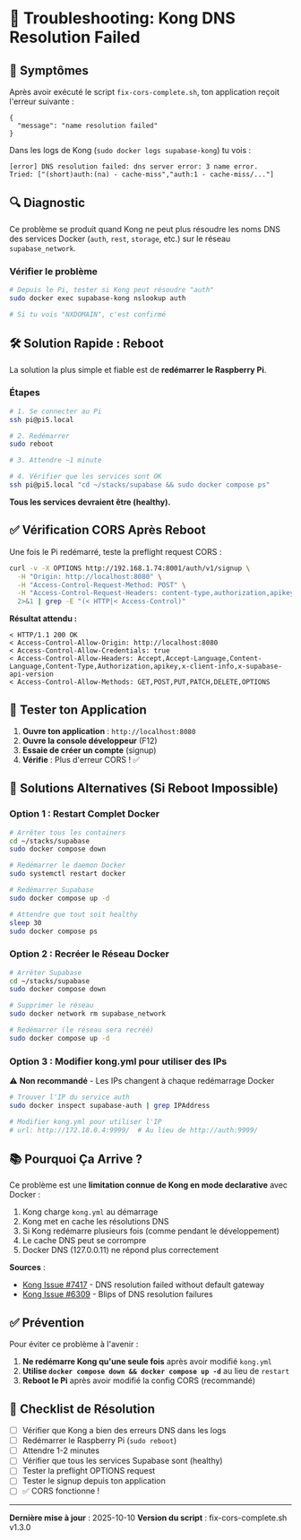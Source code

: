 # 🔧 Troubleshooting: Kong DNS Resolution Failed

## 🚨 Symptômes

Après avoir exécuté le script `fix-cors-complete.sh`, ton application reçoit l'erreur suivante :

```
{
  "message": "name resolution failed"
}
```

Dans les logs de Kong (`sudo docker logs supabase-kong`) tu vois :

```
[error] DNS resolution failed: dns server error: 3 name error.
Tried: ["(short)auth:(na) - cache-miss","auth:1 - cache-miss/..."]
```

## 🔍 Diagnostic

Ce problème se produit quand Kong ne peut plus résoudre les noms DNS des services Docker (`auth`, `rest`, `storage`, etc.) sur le réseau `supabase_network`.

### Vérifier le problème

```bash
# Depuis le Pi, tester si Kong peut résoudre "auth"
sudo docker exec supabase-kong nslookup auth

# Si tu vois "NXDOMAIN", c'est confirmé
```

## 🛠️ Solution Rapide : Reboot

La solution la plus simple et fiable est de **redémarrer le Raspberry Pi**.

### Étapes

```bash
# 1. Se connecter au Pi
ssh pi@pi5.local

# 2. Redémarrer
sudo reboot

# 3. Attendre ~1 minute

# 4. Vérifier que les services sont OK
ssh pi@pi5.local "cd ~/stacks/supabase && sudo docker compose ps"
```

**Tous les services devraient être (healthy).**

## ✅ Vérification CORS Après Reboot

Une fois le Pi redémarré, teste la preflight request CORS :

```bash
curl -v -X OPTIONS http://192.168.1.74:8001/auth/v1/signup \
  -H "Origin: http://localhost:8080" \
  -H "Access-Control-Request-Method: POST" \
  -H "Access-Control-Request-Headers: content-type,authorization,apikey,x-client-info,x-supabase-api-version" \
  2>&1 | grep -E "(< HTTP|< Access-Control)"
```

**Résultat attendu :**
```
< HTTP/1.1 200 OK
< Access-Control-Allow-Origin: http://localhost:8080
< Access-Control-Allow-Credentials: true
< Access-Control-Allow-Headers: Accept,Accept-Language,Content-Language,Content-Type,Authorization,apikey,x-client-info,x-supabase-api-version
< Access-Control-Allow-Methods: GET,POST,PUT,PATCH,DELETE,OPTIONS
```

## 📱 Tester ton Application

1. **Ouvre ton application** : `http://localhost:8080`
2. **Ouvre la console développeur** (F12)
3. **Essaie de créer un compte** (signup)
4. **Vérifie** : Plus d'erreur CORS ! ✅

## 🔧 Solutions Alternatives (Si Reboot Impossible)

### Option 1 : Restart Complet Docker

```bash
# Arrêter tous les containers
cd ~/stacks/supabase
sudo docker compose down

# Redémarrer le daemon Docker
sudo systemctl restart docker

# Redémarrer Supabase
sudo docker compose up -d

# Attendre que tout soit healthy
sleep 30
sudo docker compose ps
```

### Option 2 : Recréer le Réseau Docker

```bash
# Arrêter Supabase
cd ~/stacks/supabase
sudo docker compose down

# Supprimer le réseau
sudo docker network rm supabase_network

# Redémarrer (le réseau sera recréé)
sudo docker compose up -d
```

### Option 3 : Modifier kong.yml pour utiliser des IPs

⚠️ **Non recommandé** - Les IPs changent à chaque redémarrage Docker

```bash
# Trouver l'IP du service auth
sudo docker inspect supabase-auth | grep IPAddress

# Modifier kong.yml pour utiliser l'IP
# url: http://172.18.0.4:9999/  # Au lieu de http://auth:9999/
```

## 📚 Pourquoi Ça Arrive ?

Ce problème est une **limitation connue de Kong en mode declarative** avec Docker :

1. Kong charge `kong.yml` au démarrage
2. Kong met en cache les résolutions DNS
3. Si Kong redémarre plusieurs fois (comme pendant le développement)
4. Le cache DNS peut se corrompre
5. Docker DNS (127.0.0.11) ne répond plus correctement

**Sources** :
- [Kong Issue #7417](https://github.com/Kong/kong/issues/7417) - DNS resolution failed without default gateway
- [Kong Issue #6309](https://github.com/Kong/kong/issues/6309) - Blips of DNS resolution failures

## ✅ Prévention

Pour éviter ce problème à l'avenir :

1. **Ne redémarre Kong qu'une seule fois** après avoir modifié `kong.yml`
2. **Utilise `docker compose down && docker compose up -d`** au lieu de `restart`
3. **Reboot le Pi** après avoir modifié la config CORS (recommandé)

## 🎯 Checklist de Résolution

- [ ] Vérifier que Kong a bien des erreurs DNS dans les logs
- [ ] Redémarrer le Raspberry Pi (`sudo reboot`)
- [ ] Attendre 1-2 minutes
- [ ] Vérifier que tous les services Supabase sont (healthy)
- [ ] Tester la preflight OPTIONS request
- [ ] Tester le signup depuis ton application
- [ ] ✅ CORS fonctionne !

---

**Dernière mise à jour** : 2025-10-10
**Version du script** : fix-cors-complete.sh v1.3.0
